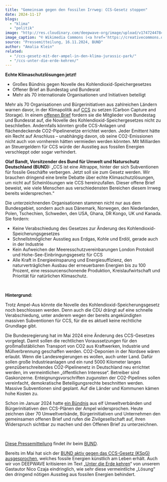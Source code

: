 ```yaml
---
title: "Gemeinsam gegen den fossilen Irrweg: CCS-Gesetz stoppen"
date: 2024-11-17
blogs: 
  - "klima"
  - "politik"
image: "http://res.cloudinary.com/deepwave-org/image/upload/v1747244784/deepwave.org/Protest_Against_Carbon_Capture_and_Storage_CCS_Wikimedia_Commons.jpg"
image_caption: "© Wikimedia Commons (<a href='https://creativecommons.org/licenses/by/2.0/deed.en'>Creative Commons Attribution 2.0</a>)"
source: "Pressemitteilung, 16.11.2024, BUND"
author: "Amalia Klein"
related: 
  - "/ccs-gesetz-mit-der-ampel-in-den-klima-jurassic-park/"
  - "/ccs-unter-die-erde-kehren/"
---
```


**Echte Klimaschutzlösungen jetzt!**

- Großes Bündnis gegen Novelle des Kohlendioxid-Speichergesetzes
- Offener Brief an Bundestag und Bundesrat
- Mehr als 70 internationale Organisationen und Initiativen beteiligt

Mehr als 70 Organisationen und Bürgerinitiativen aus zahlreichen Ländern warnen davor, in der Klimapolitik auf [CCS](https://www.bund.net/klimawandel/ccs/) zu setzen (Carbon Capture and Storage). In einem [offenen Brief](https://cloud.bund.net/index.php/s/ALy7tBLw25QCJec) fordern sie die Mitglieder von Bundestag und Bundesrat auf, die Novelle des Kohlendioxid-Speichergesetzes nicht zu beschließen. Andernfalls könnten große CCS-Anlagen und flächendeckende CO2-Pipelinenetze errichtet werden. Jeder Emittent hätte ein Recht auf Anschluss – unabhängig davon, ob seine CO2-Emissionen nicht auch von vornherein hätten vermieden werden könnten. Mit Milliarden an Steuergeldern für CCS würde der Ausstieg aus fossilen Energien verschleppt oder sogar verhindert.

**Olaf Bandt, Vorsitzender des Bund für Umwelt und Naturschutz Deutschland (BUND):** „CCS ist eine Attrappe, hinter der sich Subventionen für fossile Geschäfte verbergen. Jetzt soll sie zum Gesetz werden. Wir brauchen dringend eine breite Debatte über echte Klimaschutzlösungen, um nicht auf Scheinlösungen wie CCS hereinzufallen. Dieser offene Brief beweist, wie viele Menschen aus verschiedensten Bereichen diesem Irrweg bereits widersprechen.“

Die unterzeichnenden Organisationen stammen nicht nur aus dem Bundesgebiet, sondern auch aus Dänemark, Norwegen, den Niederlanden, Polen, Tschechien, Schweden, den USA, Ghana, DR Kongo, UK und Kanada. Sie fordern:

- Keine Verabschiedung des Gesetzes zur Änderung des Kohlendioxid-Speicherungsgesetzes
- Schnellstmöglicher Ausstieg aus Erdgas, Kohle und Erdöl, gerade auch in der Industrie
- Kein Aufweichen der Meeresschutzvereinbarungen London Protokoll und Hohe-See-Einbringungsgesetz für CCS
- Alle Kraft in Energieeinsparung und Energiesuffizienz, den naturverträglichen Ausbau der erneuerbaren Energien bis zu 100 Prozent, eine ressourcenschonende Produktion, Kreislaufwirtschaft und Priorität für natürlichen Klimaschutz.

 

**Hintergrund:**

Trotz Ampel-Aus könnte die Novelle des Kohlendioxid-Speicherungsgesetz noch beschlossen werden. Denn auch die CDU drängt auf eine schnelle Verabschiedung, unter anderem wegen der bereits angekündigten massiven Subventionen für CCS, für die es aktuell keine rechtliche Grundlage gibt.

Die Bundesregierung hat im Mai 2024 eine Änderung des CCS-Gesetzes vorgelegt. Damit sollen die rechtlichen Voraussetzungen für den großmaßstäblichen Transport von CO2 aus Kraftwerken, Industrie und Müllverbrennung geschaffen werden. CO2-Deponien in der Nordsee wären erlaubt. Wenn die Landesregierungen es wollen, auch unter Land. Dafür sollen große Industrieanlagen und ein rund 5000 Kilometer langes grenzüberschreitendes CO2-Pipelinenetz in Deutschland neu errichtet werden, im vermeintlichen „öffentlichen Interesse“. Betreiber sind Gaskonzerne. Enteignungsvorschriften zugunsten der CO2-Pipelines sollen vereinfacht, demokratische Beteiligungsrechte beschnitten werden. Massive Subventionen sind geplant. Auf die Länder und Kommunen kämen hohe Kosten zu.

Schon im Januar 2024 hatte [ein Bündnis](https://www.bund.net/themen/aktuelles/detail-aktuelles/news/ccs-breites-umweltbuendnis-warnt-vor-gefaehrlichem-irrweg/) aus elf Umweltverbänden und Bürgerinitiativen den CCS-Plänen der Ampel widersprochen. Heute zeichnen über 70 Umweltverbände, Bürgerinitiativen und Unternehmen den gemeinsamen offenen Brief und rufen die Zivilgesellschaft auf, ihren Widerspruch sichtbar zu machen und den Offenen Brief zu unterzeichnen.

 

[Diese Pressemitteilung](https://www.bund.net/service/presse/pressemitteilungen/detail/news/gemeinsam-gegen-den-fossilen-irrweg-ccs-gesetz-stoppen/) findet ihr beim [BUND](https://www.bund.net/).

Bereits im Mai hat sich der [BUND aktiv gegen das CCS-Gesetz (KSpG) ausgesprochen](https://www.deepwave.org/ccs-gesetz-mit-der-ampel-in-den-klima-jurassic-park/), welches fossile Energien künstlich am Leben erhält. Auch wir von DEEPWAVE kritisieren im Text „[Unter die Erde kehren](https://www.deepwave.org/ccs-unter-die-erde-kehren/)“ von unserem Gastautor Nico Czaja eindringlich, wie sehr diese vermeintliche „Lösung“ den dringend nötigen Ausstieg aus fossilen Energien behindert.
